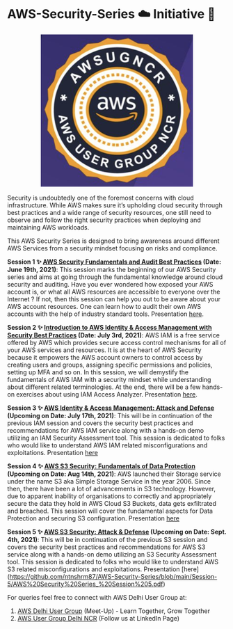 # AWS-Security-Series :cloud: Initiative 💂 

<p align="center">
  <img width="350" height="350" src=https://github.com/ntnshrm87/AWS-Security-Series/blob/main/Logo.png>
</p>

Security is undoubtedly one of the foremost concerns with cloud infrastructure. While AWS makes sure it’s upholding cloud security through best practices and a wide range of security resources, one still need to observe and follow the right security practices when deploying and maintaining AWS workloads.   

This AWS Security Series is designed to bring awareness around different AWS Services from a security mindset focusing on risks and compliance. 

**Session 1 :sparkles: [AWS Security Fundamentals and Audit Best Practices](https://youtu.be/I_snxnOF_3w) (Date: June 19th, 2021)**: This session marks the beginning of our AWS Security series and aims at going through the fundamental knowledge around cloud security and auditing. Have you ever wondered how exposed your AWS account is, or what all AWS resources are accessible to everyone over the Internet ? If not, then this session can help you out to be aware about your AWS account resources. One can learn how to audit their own AWS accounts with the help of industry standard tools. Presentation [here](https://github.com/ntnshrm87/AWS-Security-Series/blob/main/Session-1/AWS%20Security%20Fundamentals.pdf).

**Session 2 :sparkles: [Introduction to AWS Identity & Access Management with Security Best Practices](https://www.youtube.com/watch?v=cpfyGLgpq-E) (Date: July 3rd, 2021)**: AWS IAM is a free service offered by AWS which provides secure access control mechanisms for all of your AWS services and resources. It is at the heart of AWS Security because it empowers the AWS account owners to control access by creating users and groups, assigning specific permissions and policies, setting up MFA and so on. In this session, we will demystify the fundamentals of AWS IAM with a security mindset while understanding about different related terminologies. At the end, there will be a few hands-on exercises about using IAM Access Analyzer. Presentation [here](https://github.com/ntnshrm87/AWS-Security-Series/blob/main/Session-2.1/AWS%20Security%20Series_%20Session%202.pdf).

**Session 3 :sparkles: [AWS Identity & Access Management: Attack and Defense](https://www.youtube.com/watch?v=NbUDP8DHNrM) (Upcoming on Date: July 17th, 2021)**: This will be in continuation of the previous IAM session and covers the security best practices and recommendations for AWS IAM service along with a hands-on demo utilizing an IAM Security Assessment tool. This session is dedicated to folks who would like to understand AWS IAM related misconfigurations and exploitations. Presentation [here](https://github.com/ntnshrm87/AWS-Security-Series/blob/main/Session-2.2/AWS%20Security%20Series_%20Session%203.pdf)

**Session 4 :sparkles: [AWS S3 Security: Fundamentals of Data Protection](https://www.youtube.com/watch?v=qkdVy77Ym1U) (Upcoming on Date: Aug 14th, 2021)**: AWS launched their Storage service under the name S3 aka Simple Storage Service in the year 2006. Since then, there have been a lot of advancements in S3 technology. However, due to apparent inability of organisations to correctly and appropriately secure the data they hold in AWS Cloud S3 Buckets, data gets exfiltrated and breached. This session will cover the fundamental aspects for Data Protection and securing S3 configuration. Presentation [here](https://github.com/ntnshrm87/AWS-Security-Series/blob/main/Session-4/AWS%20Security%20Series_%20Session%204.pdf)

**Session 5 :sparkles: [AWS S3 Security: Attack & Defense](https://www.youtube.com/watch?v=iTw2-ZwrOQk) (Upcoming on Date: Sept. 4th, 2021)**: This will be in continuation of the previous S3 session and covers the security best practices and recommendations for AWS S3 service along with a hands-on demo utilizing an S3 Security Assessment tool. This session is dedicated to folks who would like to understand AWS S3 related misconfigurations and exploitations. Presentation [here] (https://github.com/ntnshrm87/AWS-Security-Series/blob/main/Session-5/AWS%20Security%20Series_%20Session%205.pdf)

For queries feel free to connect with AWS Delhi User Group at:

1. [AWS Delhi User Group](https://www.meetup.com/AmazonAWS-Delhi/) (Meet-Up) - Learn Together, Grow Together
2. [AWS User Group Delhi NCR](https://www.linkedin.com/company/aws-user-group-delhi-ncr) (Follow us at LinkedIn Page)
